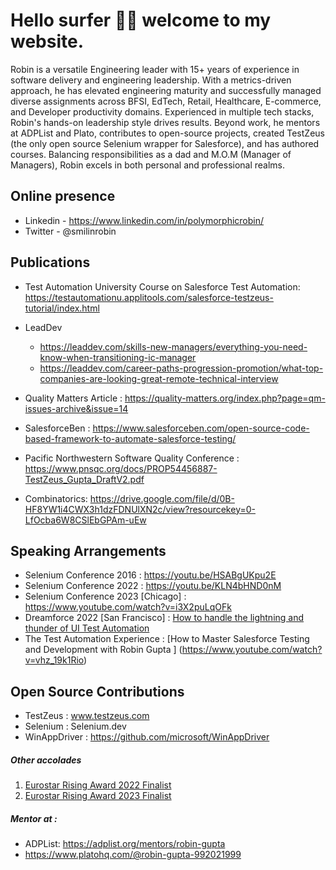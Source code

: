 # Hello surfer 🏄‍♂️ welcome to my website.

Robin is a versatile Engineering leader with 15+ years of experience in software delivery and engineering leadership. With a metrics-driven approach, he has elevated engineering maturity and successfully managed diverse assignments across BFSI, EdTech, Retail, Healthcare, E-commerce, and Developer productivity domains. Experienced in multiple tech stacks, Robin's hands-on leadership style drives results. Beyond work, he mentors at ADPList and Plato, contributes to open-source projects, created TestZeus (the only open source Selenium wrapper for Salesforce), and has authored courses. Balancing responsibilities as a dad and M.O.M (Manager of Managers), Robin excels in both personal and professional realms.

## Online presence

*   Linkedin - https://www.linkedin.com/in/polymorphicrobin/
*   Twitter - @smilinrobin

## Publications
*   Test Automation University Course on Salesforce Test Automation: https://testautomationu.applitools.com/salesforce-testzeus-tutorial/index.html
- LeadDev
  - https://leaddev.com/skills-new-managers/everything-you-need-know-when-transitioning-ic-manager
  - https://leaddev.com/career-paths-progression-promotion/what-top-companies-are-looking-great-remote-technical-interview
 
- Quality Matters Article : https://quality-matters.org/index.php?page=qm-issues-archive&issue=14
- SalesforceBen : https://www.salesforceben.com/open-source-code-based-framework-to-automate-salesforce-testing/
- Pacific Northwestern Software Quality Conference : https://www.pnsqc.org/docs/PROP54456887-TestZeus_Gupta_DraftV2.pdf
- Combinatorics: https://drive.google.com/file/d/0B-HF8YW1i4CWX3h1dzFDNUlXN2c/view?resourcekey=0-LfOcba6W8CSlEbGPAm-uEw


## Speaking Arrangements
*   Selenium Conference 2016 :  https://youtu.be/HSABgUKpu2E
*   Selenium Conference 2022 : https://youtu.be/KLN4bHND0nM
*   Selenium Conference 2023 [Chicago] : https://www.youtube.com/watch?v=i3X2puLqOFk
*   Dreamforce 2022 [San Francisco] : [How to handle the lightning and thunder of UI Test Automation](https://docs.google.com/presentation/d/1MGmpAAQOvG7S_Ra3wl9Unao6PiVjWav3URd6kmptgWA/edit?usp=sharing)
*   The Test Automation Experience : [How to Master Salesforce Testing and Development with Robin Gupta
] (https://www.youtube.com/watch?v=vhz_19k1Rio)

## Open Source Contributions
- TestZeus : www.testzeus.com
- Selenium : Selenium.dev
- WinAppDriver : https://github.com/microsoft/WinAppDriver

##### Other accolades

1.  [Eurostar Rising Award 2022 Finalist](https://huddle.eurostarsoftwaretesting.com/rising-star-finalists-2022/)
2.  [Eurostar Rising Award 2023 Finalist](https://huddle.eurostarsoftwaretesting.com/rising-star-finalists-2023/)

##### Mentor at :
*   ADPList: https://adplist.org/mentors/robin-gupta
*   https://www.platohq.com/@robin-gupta-992021999
